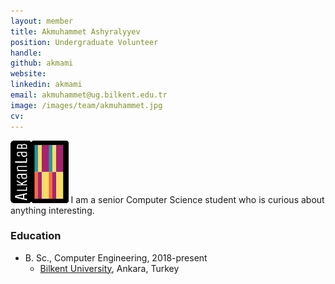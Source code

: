 ```yaml
---
layout: member
title: Akmuhammet Ashyralyyev
position: Undergraduate Volunteer
handle: 
github: akmami
website: 
linkedin: akmami
email: akmuhammet@ug.bilkent.edu.tr
image: /images/team/akmuhammet.jpg
cv: 
---
```


<img style="height:100px;" src="https://github.com/BilkentCompGen/BilkentCompGen.github.io/blob/master/images/team/AA_sq_dna.png?raw=true"/> I am a senior Computer Science student who is curious about anything interesting.

### Education

- B. Sc., Computer Engineering, 2018-present
  - [Bilkent University](http://www.cs.bilkent.edu.tr/), Ankara, Turkey
